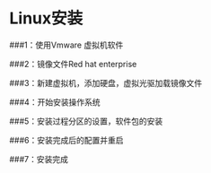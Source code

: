 # Linux安装

###1：使用Vmware 虚拟机软件

###2：镜像文件Red hat enterprise

###3：新建虚拟机，添加硬盘，虚拟光驱加载镜像文件

###4：开始安装操作系统

###5：安装过程分区的设置，软件包的安装

###6：安装完成后的配置并重启

###7：安装完成